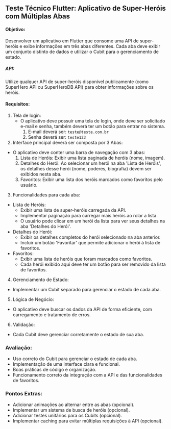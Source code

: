 ## Teste Técnico Flutter: Aplicativo de Super-Heróis com Múltiplas Abas
 #### Objetivo:
 Desenvolver um aplicativo em Flutter que consome uma API de super-heróis e exibe informações
 em três abas diferentes. Cada aba deve exibir um conjunto distinto de dados e utilizar o Cubit
 para o gerenciamento de estado.
 ##### API: 
 Utilize qualquer API de super-heróis disponível publicamente (como SuperHero API ou
 SuperHeroDB API) para obter informações sobre os heróis.
 #### Requisitos:
 1. Tela de login:
    - O aplicativo deve possuir uma tela de login, onde deve ser solicitado e-mail e senha, também deverá ter um botão para entrar no sistema.
      1. E-mail deverá ser: `teste@teste.com.br`
      2. Senha deverá ser: `teste123`
 2. Interface principal deverá ser composta por 3 Abas:
   - O aplicativo deve conter uma barra de navegação com 3 abas:
     1. Lista de Heróis: Exibir uma lista paginada de heróis (nome, imagem).
     2. Detalhes do Herói: Ao selecionar um herói na aba 'Lista de Heróis', os detalhes desse herói
 (nome, poderes, biografia) devem ser exibidos nesta aba.
     3. Favoritos: Exibir uma lista dos heróis marcados como favoritos pelo usuário.
 3. Funcionalidades para cada aba:
   - Lista de Heróis:
     - Exibir uma lista de super-heróis carregada da API.
     - Implementar paginação para carregar mais heróis ao rolar a lista.
     - O usuário pode clicar em um herói da lista para ver seus detalhes na aba 'Detalhes do Herói'.
   - Detalhes do Herói:
     - Exibir os detalhes completos do herói selecionado na aba anterior.
     - Incluir um botão 'Favoritar' que permite adicionar o herói à lista de favoritos.
   - Favoritos:
     - Exibir uma lista de heróis que foram marcados como favoritos.
     - Cada herói exibido aqui deve ter um botão para ser removido da lista de favoritos.
 4. Gerenciamento de Estado:
   - Implementar um Cubit separado para gerenciar o estado de cada aba.
 5. Lógica de Negócio:
   - O aplicativo deve buscar os dados da API de forma eficiente, com carregamento e tratamento
 de erros.
 6. Validação:
   - Cada Cubit deve gerenciar corretamente o estado de sua aba.

### Avaliação:
  - Uso correto do Cubit para gerenciar o estado de cada aba.
  - Implementação de uma interface clara e funcional.
  - Boas práticas de código e organização.
  - Funcionamento correto da integração com a API e das funcionalidades de favoritos.
    
 ### Pontos Extras:
   - Adicionar animações ao alternar entre as abas (opcional).
   - Implementar um sistema de busca de heróis (opcional).
   - Adicionar testes unitários para os Cubits (opcional).
   - Implementar caching para evitar múltiplas requisições à API (opcional).
